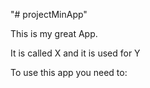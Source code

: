 "# projectMinApp" 

This is my great App.

It is called X and it is used for Y


To use this app you need to:



